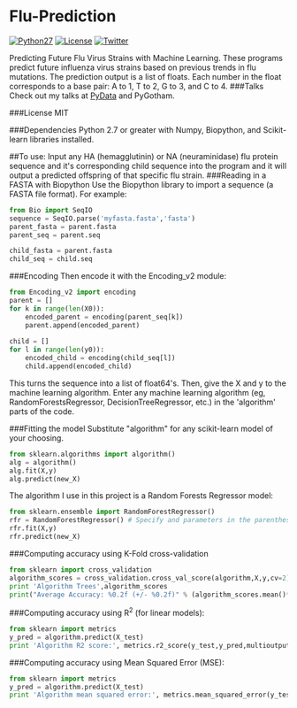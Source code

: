 # Flu-Prediction
[![Python27](https://img.shields.io/badge/python-2.7-blue.svg)](https://www.python.org/download/releases/2.7/)
[![License](https://img.shields.io/cocoapods/l/EasyQL.svg?style=flat)](https://github.com/RK900/Flu-Prediction/blob/master/LICENSE.txt)
[![Twitter](https://img.shields.io/badge/twitter-@RohanKoodli-blue.svg?style=flat)](http://twitter.com/RohanKoodli)

Predicting Future Flu Virus Strains with Machine Learning. 
These programs predict future influenza virus strains based on previous trends in flu mutations. The prediction output is a list of floats. Each number in the float corresponds to a base pair:
A to 1, T to 2, G to 3, and C to 4.
###Talks
Check out my talks at <a href="https://www.youtube.com/watch?v=j325KOyV-hI">PyData</a> and PyGotham.

###License
MIT

###Dependencies
Python 2.7 or greater with Numpy, Biopython, and Scikit-learn libraries installed.

##To use:
Input any HA (hemagglutinin) or NA (neuraminidase) flu protein sequence and it's corresponding child sequence into the program and it will output a predicted offspring of that specific flu strain.
###Reading in a FASTA with Biopython
Use the Biopython library to import a sequence (a FASTA file format). For example:
```python
from Bio import SeqIO
sequence = SeqIO.parse('myfasta.fasta','fasta')
parent_fasta = parent.fasta 
parent_seq = parent.seq

child_fasta = parent.fasta 
child_seq = child.seq
```

###Encoding
Then encode it with the Encoding_v2 module:
```python
from Encoding_v2 import encoding
parent = []
for k in range(len(X0)):
    encoded_parent = encoding(parent_seq[k])
    parent.append(encoded_parent)
    
child = []
for l in range(len(y0)):
    encoded_child = encoding(child_seq[l])
    child.append(encoded_child)
```
This turns the sequence into a list of float64's.
Then, give the X and y to the machine learning algorithm.
Enter any machine learning algorithm (eg, RandomForestsRegressor, DecisionTreeRegressor, etc.) in the 'algorithm' parts of the code.

###Fitting the model
Substitute "algorithm" for any scikit-learn model of your choosing.
```python
from sklearn.algorithms import algorithm()
alg = algorithm()
alg.fit(X,y)
alg.predict(new_X)
```
The algorithm I use in this project is a Random Forests Regressor model:
```python
from sklearn.ensemble import RandomForestRegressor()
rfr = RandomForestRegressor() # Specify and parameters in the parenthesis
rfr.fit(X,y)
rfr.predict(new_X)
```

###Computing accuracy using K-Fold cross-validation
```python
from sklearn import cross_validation
algorithm_scores = cross_validation.cross_val_score(algorithm,X,y,cv=2)
print 'Algorithm Trees',algorithm_scores
print("Average Accuracy: %0.2f (+/- %0.2f)" % (algorithm_scores.mean()*100, algorithm_scores.std() *100))
```

###Computing accuracy using R<sup>2</sup> (for linear models):
```python
from sklearn import metrics
y_pred = algorithm.predict(X_test)
print 'Algorithm R2 score:', metrics.r2_score(y_test,y_pred,multioutput='variance_weighted')
```

###Computing accuracy using Mean Squared Error (MSE):
```python
from sklearn import metrics
y_pred = algorithm.predict(X_test)
print 'Algorithm mean squared error:', metrics.mean_squared_error(y_test,y_pred,multioutput='variance_weighted')
```
